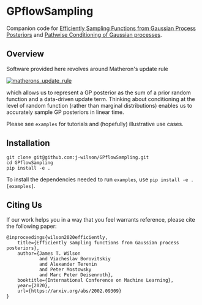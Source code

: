 # GPflowSampling
Companion code for [Efficiently Sampling Functions from Gaussian Process Posteriors](https://arxiv.org/abs/2002.09309) and [Pathwise Conditioning of Gaussian processes](https://arxiv.org/abs/2011.04026).
## Overview
Software provided here revolves around Matheron's update rule

<a href="https://www.codecogs.com/eqnedit.php?latex=\large&space;(f&space;\mid&space;\mathbf{y})(\cdot)&space;=&space;f(\cdot)&space;&plus;&space;k(\cdot,&space;\mathbf{X})\mathbf{K}^{-1}\big(\mathbf{y}&space;-&space;f(\mathbf{X})\big)," target="_blank"><img src="https://latex.codecogs.com/svg.latex?\large&space;(f&space;\mid&space;\mathbf{y})(\cdot)&space;=&space;f(\cdot)&space;&plus;&space;k(\cdot,&space;\mathbf{X})\mathbf{K}^{-1}\big(\mathbf{y}&space;-&space;f(\mathbf{X})\big)," title="matherons_update_rule" /></a>

which allows us to represent a GP posterior as the sum of a prior random function and a data-driven update term. Thinking about conditioning at the level of random function (rather than marginal distributions) enables us to accurately sample GP posteriors in linear time.

Please see `examples` for tutorials and (hopefully) illustrative use cases.

## Installation
```
git clone git@github.com:j-wilson/GPflowSampling.git
cd GPflowSampling
pip install -e .
```
To install the dependencies needed to run `examples`, use `pip install -e .[examples]`.


## Citing Us
If our work helps you in a way that you feel warrants reference, please cite the following paper:
```
@inproceedings{wilson2020efficiently,
    title={Efficiently sampling functions from Gaussian process posteriors},
    author={James T. Wilson
            and Viacheslav Borovitskiy
            and Alexander Terenin
            and Peter Mostowsky
            and Marc Peter Deisenroth},
    booktitle={International Conference on Machine Learning},
    year={2020},
    url={https://arxiv.org/abs/2002.09309}
}
```
